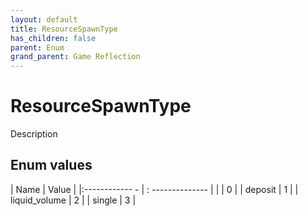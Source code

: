 ```yaml
---
layout: default
title: ResourceSpawnType
has_children: false
parent: Enum
grand_parent: Game Reflection
---
```

# ResourceSpawnType
Description 

## Enum values
| Name | Value |
|:------------ - | : -------------- |
|  | 0 |
| deposit | 1 |
| liquid_volume | 2 |
| single | 3 |
